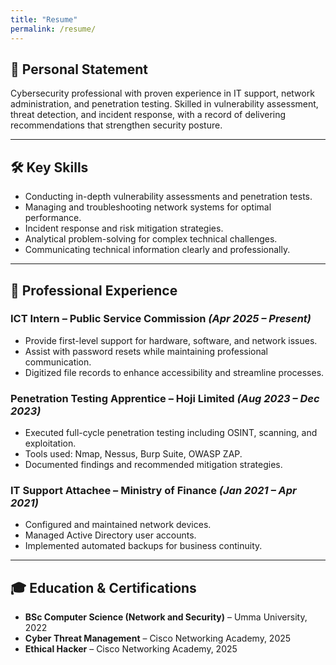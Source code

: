 ```yaml
---
title: "Resume"
permalink: /resume/
---
```


## 📜 Personal Statement
Cybersecurity professional with proven experience in IT support, network administration, and penetration testing. Skilled in vulnerability assessment, threat detection, and incident response, with a record of delivering recommendations that strengthen security posture.

---

## 🛠 Key Skills
- Conducting in-depth vulnerability assessments and penetration tests.
- Managing and troubleshooting network systems for optimal performance.
- Incident response and risk mitigation strategies.
- Analytical problem-solving for complex technical challenges.
- Communicating technical information clearly and professionally.

---

## 💼 Professional Experience

### ICT Intern – Public Service Commission *(Apr 2025 – Present)*
- Provide first-level support for hardware, software, and network issues.
- Assist with password resets while maintaining professional communication.
- Digitized file records to enhance accessibility and streamline processes.

### Penetration Testing Apprentice – Hoji Limited *(Aug 2023 – Dec 2023)*
- Executed full-cycle penetration testing including OSINT, scanning, and exploitation.
- Tools used: Nmap, Nessus, Burp Suite, OWASP ZAP.
- Documented findings and recommended mitigation strategies.

### IT Support Attachee – Ministry of Finance *(Jan 2021 – Apr 2021)*
- Configured and maintained network devices.
- Managed Active Directory user accounts.
- Implemented automated backups for business continuity.

---

## 🎓 Education & Certifications
- **BSc Computer Science (Network and Security)** – Umma University, 2022
- **Cyber Threat Management** – Cisco Networking Academy, 2025
- **Ethical Hacker** – Cisco Networking Academy, 2025
